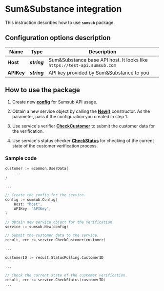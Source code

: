 # Sum&Substance integration

This instruction describes how to use **`sumsub`** package.

## Configuration options description

| **Name** | **Type** | **Description** |
| -------- | -------- | --------------- |
| **Host** | _**string**_ | Sum&Substance base API host. It looks like `https://test-api.sumsub.com` |
| **APIKey** | _**string**_ | API key provided by Sum&Substance to you |

## How to use the package

1) Create new [**config**](contract.go#L3) for Sumsub API usage.

2) Obtain a new service object by calling the [**New()**](sumsub.go#L25) constructor. As the parameter, pass it the configuration you created in step 1.

3) Use service's verifier [**CheckCustomer**](sumsub.go#L44) to submit the customer data for the verification.

4) Use service's status checker [**CheckStatus**](sumsub.go#L94) for checking of the current state of the customer verification process.

### Sample code

```go
customer := &common.UserData{
    ...
}

...

// Create the config for the service.
config := sumsub.Config{
    Host: "host",
    APIKey: "APIKey",
}

// Obtain new service object for the verification.
service := sumsub.New(config)

// Submit the customer data to the service.
result, err := service.CheckCustomer(customer)

...

customerID := result.StatusPolling.CustomerID

...

// Check the current state of the customer verification.
result, err := service.CheckStatus(customerID)
...
```
